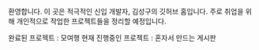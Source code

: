 환영합니다.
이 곳은 적극적인 신입 개발자, 김성구의 깃허브 홈입니다.
주로 취업을 위해 개인적으로 작업한 프로젝트들을 정리할 예정입니다.

완료된 프로젝트 : 모여행
현재 진행중인 프로젝트 : 혼자서 만드는 게시판
